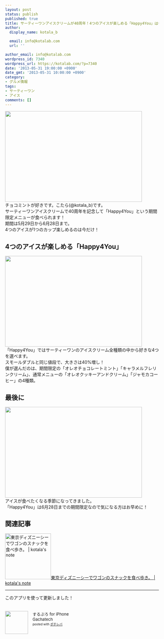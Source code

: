 ```yaml
---
layout: post
status: publish
published: true
title: サーティーワンアイスクリームが40周年！4つのアイスが楽しめる「Happy4You」は今だけ！
author:
  display_name: kotala_b

  email: info@kotalab.com
  url: ''

author_email: info@kotalab.com
wordpress_id: 7340
wordpress_url: https://kotalab.com/?p=7340
date: '2013-05-31 19:00:00 +0900'
date_gmt: '2013-05-31 10:00:00 +0900'
category:
- グルメ情報
tags:
- サーティーワン
- アイス
comments: []
---
```

<p><img alt="" src="https://kotalab.com/wp-content/uploads/slooProImg_20130531185216.jpg" width="448" height="297" /><br />
チョコミントが好きです。こたら(@kotala_b)です。<br />
サーティーワンアイスクリームで40周年を記念して「Happy4You」という期間限定メニューが食べられます！<br />
期間は5月29日から6月28日まで。<br />
4つのアイスが1つのカップ楽しめるのは今だけ！<br />
<!--more--></p>
<h2>4つのアイスが楽しめる「Happy4You」</h2>
<p><img alt="" src="https://kotalab.com/wp-content/uploads/slooProImg_20130531185215.jpg" width="448" height="297" /><br />
「Happy4You」ではサーティーワンのアイスクリーム全種類の中から好きな4つを選べます。<br />
スモールダブルと同じ値段で、大きさは40%増し！<br />
僕が選んだのは、期間限定の「オレオチョコレートミント」「キャラメルフレリンクリーム」、通常メニューの「オレオクッキーアンドクリーム」「ジャモカコーヒー」の4種類。</p>
<h2>最後に</h2>
<p><img alt="" src="https://kotalab.com/wp-content/uploads/slooProImg_20130531185214.jpg" width="448" height="297" /><br />
アイスが食べたくなる季節になってきました。<br />
「Happy4You」は6月28日までの期間限定なので気になる方はお早めに！</p>
<h2 class="rele">関連記事</h2>
<p><a href="https://kotalab.com/disnysea-eat-walk" target="_blank"><img  class="alignleft" src="https://kotalab.com/wp-content/uploads/disnysea_130528-448x297.jpg" alt="東京ディズニーシーでワゴンのスナックを食べ歩き。 | kotala's note" width="150" /></a><a href="https://kotalab.com/disnysea-eat-walk" target="_blank">東京ディズニーシーでワゴンのスナックを食べ歩き。 | kotala's note</a><br style="clear:both;" /></p>
<hr>
<p>このアプリを使って更新しました！</p>
<div class="pochireba" style="text-align:left;font-size:small;padding:20px 0;/zoom: 1;overflow: hidden;"><span class="removed_link" title="http://click.linksynergy.com/fs-bin/click?id=d2yYUp776R4&amp;subid=&amp;offerid=94348.1&amp;type=3&amp;tmpid=3910&amp;RD_PARM1=http%253A%252F%252Fitunes.apple.com%252Fjp%252Fapp%252Fsurupuro-for-iphone%252Fid436676299%253Fmt%253D8%2526uo%253D4"><img src="http://a1.mzstatic.com/us/r1000/065/Purple/v4/4c/c6/a8/4cc6a855-cc5c-34ed-0436-36e219eafb81/mzl.xejvrijs.jpg" width="75" height="75" style="float:left;margin:0 15px 0 0;" class="pochi_img" ></span>
<div class="pochi_info" style="text-align:left;/zoom: 1;overflow: hidden;">
<div class="pochi_name"><span class="removed_link" title="http://click.linksynergy.com/fs-bin/click?id=d2yYUp776R4&amp;subid=&amp;offerid=94348.1&amp;type=3&amp;tmpid=3910&amp;RD_PARM1=http%253A%252F%252Fitunes.apple.com%252Fjp%252Fapp%252Fsurupuro-for-iphone%252Fid436676299%253Fmt%253D8%2526uo%253D4">するぷろ for iPhone</span></div>
<div class="pochi_seller"><span class="removed_link" title="http://click.linksynergy.com/fs-bin/click?id=d2yYUp776R4&amp;subid=&amp;offerid=94348.1&amp;type=3&amp;tmpid=3910&amp;RD_PARM1=http%253A%252F%252Fitunes.apple.com%252Fjp%252Fartist%252Fgachatech%252Fid358731102%253Fuo%253D4">Gachatech</span></div>
<div class="pochi_post" style="font-size:x-small;">posted with <a href="http://pochireba.com" target="_blank">ポチレバ</a></div>
</div>
<div class="pochireba-footer" style="clear: left"></div>
</div>
